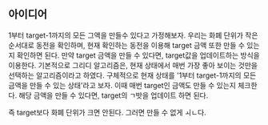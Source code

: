 ## 아이디어
1부터 target-1까지의 모든 그액을 만들수 있다고 가정해보자.
우리는 화폐 단위가 작은 순서대로 동전을 확인하며, 현재 확인하는 동전을 이용해 target 금액 또한 만들 수 있는지 확인하면 된다. 
만약 target 금액을 만들 수 있다면,  target값을 업데이트하는 방식을 이용한다.
기본적으로 그리디 알고리즘은, 현재 상태에서 매번 가장 좋아 보이는 것만을 선택하는 알고리즘이라고 하였다.
구체적으로 현재 상태를 '1부터 target-1까지의 모든 금액을 만들 수 있는 상태'라고 보자. 이때 매번 target인 금액도 만들 수 있는지 체크한다.
해당 금액을 만들 수 있다면, target의 ㄱ밧을 업데이트 하면 된다.

즉 target보다 화폐 단위가 크면 안된다. 그러면 만들 수 없게 ㅚㄴ다.
